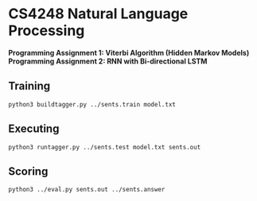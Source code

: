 # CS4248 Natural Language Processing
**Programming Assignment 1: Viterbi Algorithm (Hidden Markov Models)**  
**Programming Assignment 2: RNN with Bi-directional LSTM**  
## Training
```
python3 buildtagger.py ../sents.train model.txt
```
## Executing
```
python3 runtagger.py ../sents.test model.txt sents.out
```
## Scoring
```
python3 ../eval.py sents.out ../sents.answer
```